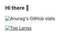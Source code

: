 ### Hi there 👋

<!--
**ldzSpace/ldzSpace** is a ✨ _special_ ✨ repository because its `README.md` (this file) appears on your GitHub profile.

Here are some ideas to get you started:

- 🔭 I’m currently working on ...
- 🌱 I’m currently learning ...
- 👯 I’m looking to collaborate on ...
- 🤔 I’m looking for help with ...
- 💬 Ask me about ...
- 📫 How to reach me: ...
- 😄 Pronouns: ...
- ⚡ Fun fact: ...
-->
![Anurag's GitHub stats](https://github-readme-stats.vercel.app/api?username=ldzSpace&show_icons=true)

[![Top Langs](https://github-readme-stats.vercel.app/api/top-langs/?username=ldzSpace&layout=compact)](https://github.com/ldzSpace/github-readme-stats)
